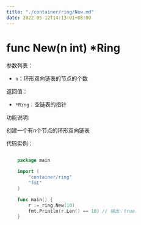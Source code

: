 ```yaml
---
title: "./container/ring/New.md"
date: 2022-05-12T14:13:01+08:00
---
```

# func New(n int) *Ring

参数列表：

- `n`：环形双向链表的节点的个数

返回值：

- `*Ring`：空链表的指针

功能说明:

创建一个有n个节点的环形双向链表

代码实例：

```go

	package main

	import (
		"container/ring"
		"fmt"
	)

	func main() {
		r := ring.New(10)
		fmt.Println(r.Len() == 10) // 输出：true
	}

```